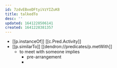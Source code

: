 ```yaml
---
id: 7zdvEBxeDFtyiVzYIZuK8
title: talkedTo
desc: ''
updated: 1641228506141
created: 1641228381357
---
```



- [[p.instanceOf]] [[c.Pred.Activity]]
- [[p.similarTo]] [[dendron://predicates/p.metWith]]
  - to meet with someone implies
    - pre-arrangement
    - 
